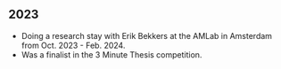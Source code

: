 ## 2023

- Doing a research stay with Erik Bekkers at the AMLab in Amsterdam from Oct. 2023 - Feb. 2024.
- Was a finalist in the 3 Minute Thesis competition.
